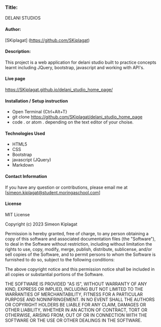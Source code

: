 ### Title:
DELANI STUDIOS

#### Author:
[SKiplagat] (https://github.com/SKiplagat)

#### Description:
This project is a web application for delani studio  built to practice concepts learnt including JQuery, bootstrap, javascript and working with API's.

#### Live page
https://SKiplagat.github.io/delani_studio_home_page/
#### Installation / Setup instruction
* Open Terminal {Ctrl+Alt+T}
* git clone https://github.com/SKiplagat/delani_studio_home_page
* code . or atom . depending on the text editor of your choise.

#### Technologies Used
* HTML5
* CSS
* Bootstrap
* javascript (JQuery)
* Markdown

#### Contact Information
If you have any question or contributions, please email me at [simeon.kiplagat@student.moringaschool.com]

#### License
MIT License

Copyright (c) 2023 Simeon Kiplagat

Permission is hereby granted, free of charge, to any person obtaining a copy
of this software and associated documentation files (the "Software"), to deal
in the Software without restriction, including without limitation the rights
to use, copy, modify, merge, publish, distribute, sublicense, and/or sell
copies of the Software, and to permit persons to whom the Software is
furnished to do so, subject to the following conditions:

The above copyright notice and this permission notice shall be included in all
copies or substantial portions of the Software.

THE SOFTWARE IS PROVIDED "AS IS", WITHOUT WARRANTY OF ANY KIND, EXPRESS OR
IMPLIED, INCLUDING BUT NOT LIMITED TO THE WARRANTIES OF MERCHANTABILITY,
FITNESS FOR A PARTICULAR PURPOSE AND NONINFRINGEMENT. IN NO EVENT SHALL THE
AUTHORS OR COPYRIGHT HOLDERS BE LIABLE FOR ANY CLAIM, DAMAGES OR OTHER
LIABILITY, WHETHER IN AN ACTION OF CONTRACT, TORT OR OTHERWISE, ARISING FROM,
OUT OF OR IN CONNECTION WITH THE SOFTWARE OR THE USE OR OTHER DEALINGS IN THE
SOFTWARE.
